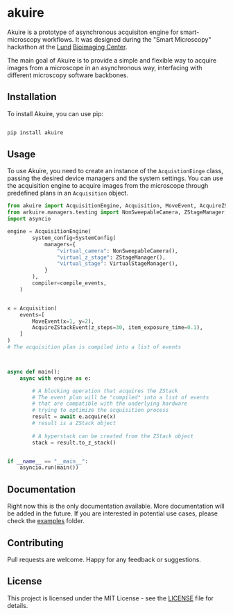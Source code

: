 # akuire

Akuire is a prototype of asynchronous acquisiton engine for smart-microscopy workflows. It was designed during the "Smart Microscopy" hackathon at the [Lund](https://www.lunduniversity.lu.se/) [Bioimaging Center](https://www.bmc.lu.se/). 

The main goal of Akuire is to provide a simple and flexible way to acquire images from a microscope in an asynchronous way, interfacing with different
microscopy software backbones. 

## Installation

To install Akuire, you can use pip:

```bash

pip install akuire

```

## Usage

To use Akuire, you need to create an instance of the `AcquistionEinge` class, passing the desired device managers and the system settings.
You can use the acquisition engine to acquire images from the microscope through predefined plans in an `Acquisition` object.

```python
from akuire import AcquisitionEngine, Acquisition, MoveEvent, AcquireZStackEvent, SystemConfig
from arkuire.managers.testing import NonSweepableCamera, ZStageManager, VirtualStageManager
import asyncio

engine = AcquisitionEngine(
        system_config=SystemConfig(
            managers={
                "virtual_camera": NonSweepableCamera(),
                "virtual_z_stage": ZStageManager(),
                "virtual_stage": VirtualStageManager(),
            }
        ),
        compiler=compile_events,
    )


x = Acquisition(
    events=[
        MoveEvent(x=1, y=2),
        AcquireZStackEvent(z_steps=30, item_exposure_time=0.1),
    ]
)
# The acquisition plan is compiled into a list of events



async def main():
    async with engine as e:

        # A blocking operation that acquires the ZStack
        # The event plan will be "compiled" into a list of events
        # that are compatible with the underlying hardware
        # trying to optimize the acquisition process
        result = await e.acquire(x)
        # result is a ZStack object
        
        # A hyperstack can be created from the ZStack object
        stack = result.to_z_stack()


if __name__ == "__main__":
    asyncio.run(main())
```

## Documentation

Right now this is the only documentation available. More documentation will be added in the future.
If you are interested in potential use cases, please check the [examples](examples) folder.




## Contributing

Pull requests are welcome. Happy for any feedback or suggestions.



## License

This project is licensed under the MIT License - see the [LICENSE](LICENSE) file for details.